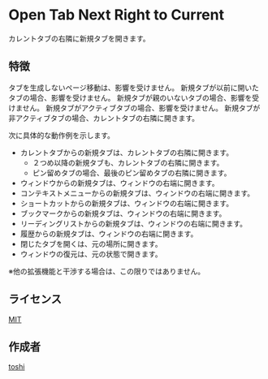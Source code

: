 Open Tab Next Right to Current
==============================

カレントタブの右隣に新規タブを開きます。



## 特徴
タブを生成しないページ移動は、影響を受けません。
新規タブが以前に開いたタブの場合、影響を受けません。
新規タブが親のいないタブの場合、影響を受けません。
新規タブがアクティブタブの場合、影響を受けません。
新規タブが非アクティブタブの場合、カレントタブの右隣に開きます。

次に具体的な動作例を示します。

+ カレントタブからの新規タブは、カレントタブの右隣に開きます。
	+ ２つめ以降の新規タブも、カレントタブの右隣に開きます。
	+ ピン留めタブの場合、最後のピン留めタブの右隣に開きます。
+ ウィンドウからの新規タブは、ウィンドウの右端に開きます。
+ コンテキストメニューからの新規タブは、ウィンドウの右端に開きます。
+ ショートカットからの新規タブは、ウィンドウの右端に開きます。
+ ブックマークからの新規タブは、ウィンドウの右端に開きます。
+ リーディングリストからの新規タブは、ウィンドウの右端に開きます。
+ 履歴からの新規タブは、ウィンドウの右端に開きます。
+ 閉じたタブを開くは、元の場所に開きます。
+ ウィンドウの復元は、元の状態で開きます。

※他の拡張機能と干渉する場合は、この限りではありません。



## ライセンス
[MIT](https://github.com/k08045kk/OpenTabNextRightToCurrent/blob/master/LICENSE)



## 作成者
[toshi](https://github.com/k08045kk)


